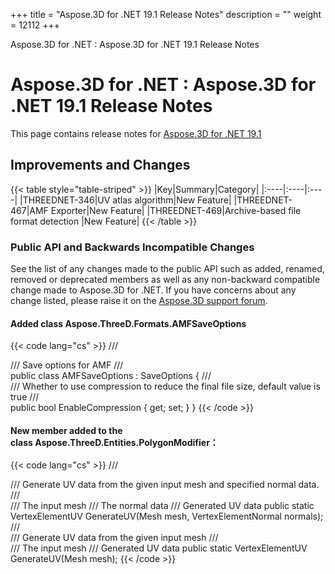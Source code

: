 +++
title = "Aspose.3D for .NET 19.1 Release Notes" 
description = "" 
weight = 12112 
+++

Aspose.3D for .NET : Aspose.3D for .NET 19.1 Release Notes  

# Aspose.3D for .NET : Aspose.3D for .NET 19.1 Release Notes


This page contains release notes for [Aspose.3D for .NET 19.1](https://www.nuget.org/packages/Aspose.3D/19.1.0)

## Improvements and Changes

{{< table style="table-striped" >}}
|Key|Summary|Category|
|:----|:----|:----|
|THREEDNET-346|UV atlas algorithm|New Feature|
|THREEDNET-467|AMF Exporter|New Feature|
|THREEDNET-469|Archive-based file format detection |New Feature|
{{< /table >}}

### Public API and Backwards Incompatible Changes

See the list of any changes made to the public API such as added, renamed, removed or deprecated members as well as any non-backward compatible change made to Aspose.3D for .NET. If you have concerns about any change listed, please raise it on the [Aspose.3D support forum](https://forum.aspose.com/c/3d).

#### Added class Aspose.ThreeD.Formats.AMFSaveOptions

{{< code lang="cs" >}}
    /// <summary>
    /// Save options for AMF
    /// </summary>
    public class AMFSaveOptions : SaveOptions
    {
        /// <summary>
        /// Whether to use compression to reduce the final file size, default value is true
        /// </summary>
        public bool EnableCompression { get; set; }
    }
{{< /code >}}

#### New member added to the class Aspose.ThreeD.Entities.PolygonModifier：

{{< code lang="cs" >}}
        /// <summary>
        /// Generate UV data from the given input mesh and specified normal data.
        /// </summary>
        /// <param name="mesh">The input mesh</param>
        /// <param name="normals">The normal data</param>
        /// <returns>Generated UV data</returns>
        public static VertexElementUV GenerateUV(Mesh mesh, VertexElementNormal normals);
        /// <summary>
        /// Generate UV data from the given input mesh
        /// </summary>
        /// <param name="mesh">The input mesh</param>
        /// <returns>Generated UV data</returns>
        public static VertexElementUV GenerateUV(Mesh mesh);
{{< /code >}}

